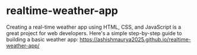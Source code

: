 # realtime-weather-app
Creating a real-time weather app using HTML, CSS, and JavaScript is a great project for web developers. Here's a simple step-by-step guide to building a basic weather app:
https://ashishmaurya2025.github.io/realtime-weather-app/
